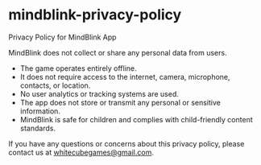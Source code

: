 # mindblink-privacy-policy
Privacy Policy for MindBlink App


MindBlink does not collect or share any personal data from users.

- The game operates entirely offline.
- It does not require access to the internet, camera, microphone, contacts, or location.
- No user analytics or tracking systems are used.
- The app does not store or transmit any personal or sensitive information.
- MindBlink is safe for children and complies with child-friendly content standards.

If you have any questions or concerns about this privacy policy, please contact us at whitecubegames@gmail.com.
